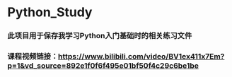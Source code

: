 # Python_Study
### 此项目用于保存我学习Python入门基础时的相关练习文件
### 课程视频链接：https://www.bilibili.com/video/BV1ex411x7Em?p=1&vd_source=892e1f0f6f495e01bf50f4c29c6be1be
